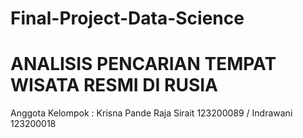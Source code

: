 # Final-Project-Data-Science

# ANALISIS PENCARIAN TEMPAT WISATA RESMI DI RUSIA


Anggota Kelompok : 
Krisna Pande Raja Sirait 123200089 / 
Indrawani 123200018
